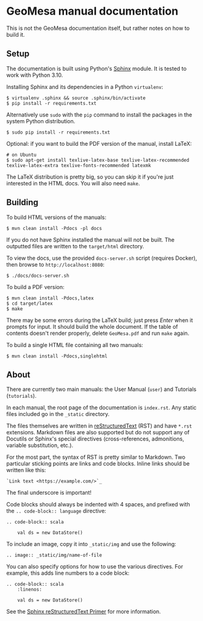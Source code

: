 # GeoMesa manual documentation

This is not the GeoMesa documentation itself, but rather notes on how to build it.

## Setup

The documentation is built using Python's [Sphinx](https://sphinx-doc.org/) module. It is tested to work with Python
3.10.

Installing Sphinx and its dependencies in a Python ``virtualenv``:

    $ virtualenv .sphinx && source .sphinx/bin/activate
    $ pip install -r requirements.txt

Alternatively use ``sudo`` with the ``pip`` command to install the packages in the system Python distribution.

    $ sudo pip install -r requirements.txt

Optional:  if you want to build the PDF version of the manual, install LaTeX:

    # on Ubuntu
    $ sudo apt-get install texlive-latex-base texlive-latex-recommended texlive-latex-extra texlive-fonts-recommended latexmk

The LaTeX distribution is pretty big, so you can skip it if you're just interested in the HTML docs.
You will also need ``make``.

## Building

To build HTML versions of the manuals:

    $ mvn clean install -Pdocs -pl docs

If you do not have Sphinx installed the manual will not be built.
The outputted files are written to the ``target/html`` directory. 

To view the docs, use the provided ``docs-server.sh`` script (requires Docker), then browse to
``http://localhost:8080``:

    $ ./docs/docs-server.sh

To build a PDF version:

    $ mvn clean install -Pdocs,latex
    $ cd target/latex
    $ make

There may be some errors during the LaTeX build; just press *Enter*
when it prompts for input. It should build the whole document. If the
table of contents doesn't render properly, delete ``GeoMesa.pdf``
and run ``make`` again.

To build a single HTML file containing all two manuals:

    $ mvn clean install -Pdocs,singlehtml

## About

There are currently two main manuals: the User Manual (``user``) and Tutorials (``tutorials``).

In each manual, the root page of the documentation is ``index.rst``. Any static files included go in
the ``_static`` directory. 

The files themselves are written in [reStructuredText](https://docutils.sourceforge.net/rst.html) (RST) and have ``*.rst``
extensions. Markdown files are also supported but do not support any of Docutils or Sphinx's special directives
(cross-references, admonitions, variable substitution, etc.).

For the most part, the syntax of RST is pretty similar to Markdown. Two particular sticking points are links and
code blocks. Inline links should be written like this:
```
`Link text <https://example.com/>`_
```
The final underscore is important!

Code blocks should always be indented with 4 spaces, and prefixed with the `.. code-block:: language` directive:
```
.. code-block:: scala

    val ds = new DataStore()
```

To include an image, copy it into ``_static/img`` and use the following:
```
.. image:: _static/img/name-of-file
```

You can also specify options for how to use the various directives. For
example, this adds line numbers to a code block:
```
.. code-block:: scala
    :linenos:

    val ds = new DataStore()
```

See the [Sphinx reStructuredText Primer](https://sphinx-doc.org/rest.html) for more information.
